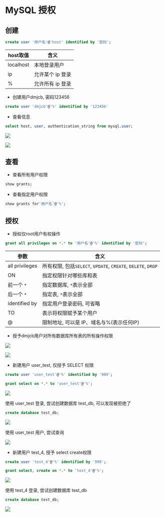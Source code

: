 <!--
 * @Description: 
 * @Version: 1.0
 * @Author: dmjcb
 * @Email:  
 * @Date: 2021-10-06 13:11:32
 * @LastEditors: dmjcb
 * @LastEditTime: 2024-06-06 16:15:16
-->

# MySQL 授权

## 创建

```sql
create user '用户名'@'host' identified by '密码';
```

| host取值  | 含义             |
| --------- | ---------------- |
| localhost | 本地登录用户     |
| ip        | 允许某个 ip 登录 |
| %         | 允许所有 ip 登录 |

- 创建用户dmjcb, 密码123456

```sql
create user 'dmjcb'@'%' identified by '123456'
```

- 查看信息

```sql
select host, user, authentication_string from mysql.user;
```

![](/.imgur/20200516001828.png)

![](/.imgur/20200516001919.png)

## 查看

- 查看所有用户权限

```sql
show grants;
```

- 查看指定用户权限

```sql
show grants for'用户名'@'%';
```

## 授权

- 授权仅root用户有权操作

```sql
grant all privileges on *.* to '用户名'@'%' identified by '密码';
```

| 参数           | 含义                                                         |
| -------------- | ------------------------------------------------------------ |
| all privileges | 所有权限, 包括`SELECT`, `UPDATE`, `CREATE`, `DELETE`, `DROP` |
| ON             | 指定权限针对哪些库和表                                       |
| 前一个 `*`     | 指定数据库, `*`表示全部                                      |
| 后一个 `*`     | 指定表, `*`表示全部                                          |
| identified by  | 指定用户登录密码, 可省略                                     |
| TO             | 表示将权限赋予某个用户                                       |
| @              | 限制地址, 可以是 IP、域名与%(表示任何IP)                     |

- 授予dmjcb用户对所有数据库所有表的所有操作权限

![](/.imgur/20200516003253.png)

![](/.imgur/20200516003557.png)

- 新建用户 user_test, 仅授予 SELECT 权限

```sql
create user 'user_test'@'%' identified by '999';

grant select on *.* to 'user_test'@'%';
```

![](/.imgur/20200516004045.png)

使用 user_test 登录, 尝试创建数据库 test_db, 可以发现被拒绝了

```sql
create database test_db;
```

![](/.imgur/20200516004259.png)

使用 user_test 用户, 尝试查询

![](/.imgur/20200516004447.png)

- 新建用户 test_4, 授予 select create权限

```sql
create user 'test_4'@'%' identified by '999';

grant select, create on *.* to 'test_4'@'%';
```

![](/.imgur/20200516084018.png)

使用 test_4 登录, 尝试创建数据库 test_db

```sql
create database test_db;
```

![](/.imgur/20200516084301.png)